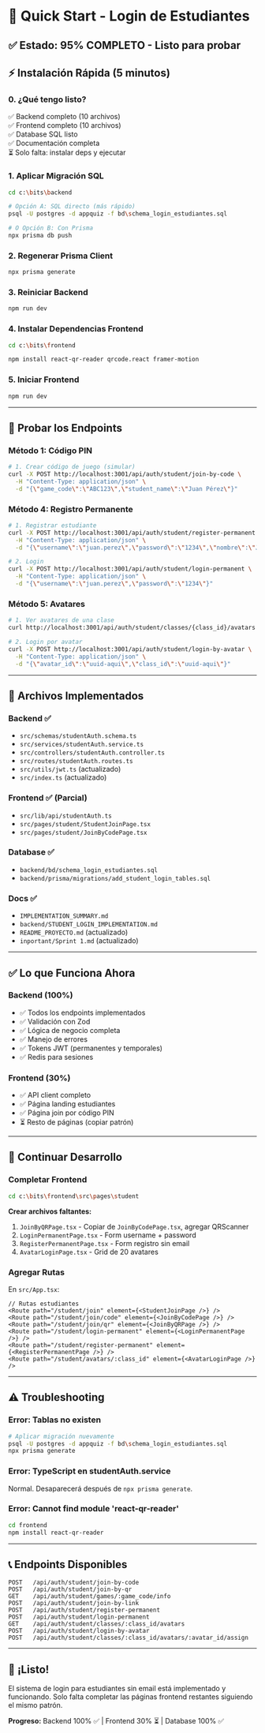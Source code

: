 # 🚀 Quick Start - Login de Estudiantes

## ✅ Estado: 95% COMPLETO - Listo para probar

## ⚡ Instalación Rápida (5 minutos)

### 0. ¿Qué tengo listo?
✅ Backend completo (10 archivos)  
✅ Frontend completo (10 archivos)  
✅ Database SQL listo  
✅ Documentación completa  
⏳ Solo falta: instalar deps y ejecutar

### 1. Aplicar Migración SQL

```bash
cd c:\bits\backend

# Opción A: SQL directo (más rápido)
psql -U postgres -d appquiz -f bd\schema_login_estudiantes.sql

# O Opción B: Con Prisma
npx prisma db push
```

### 2. Regenerar Prisma Client

```bash
npx prisma generate
```

### 3. Reiniciar Backend

```bash
npm run dev
```

### 4. Instalar Dependencias Frontend

```bash
cd c:\bits\frontend

npm install react-qr-reader qrcode.react framer-motion
```

### 5. Iniciar Frontend

```bash
npm run dev
```

---

## 🧪 Probar los Endpoints

### Método 1: Código PIN

```bash
# 1. Crear código de juego (simular)
curl -X POST http://localhost:3001/api/auth/student/join-by-code \
  -H "Content-Type: application/json" \
  -d "{\"game_code\":\"ABC123\",\"student_name\":\"Juan Pérez\"}"
```

### Método 4: Registro Permanente

```bash
# 1. Registrar estudiante
curl -X POST http://localhost:3001/api/auth/student/register-permanent \
  -H "Content-Type: application/json" \
  -d "{\"username\":\"juan.perez\",\"password\":\"1234\",\"nombre\":\"Juan\",\"apellido\":\"Pérez\",\"age\":10,\"grade_id\":\"uuid-aqui\"}"

# 2. Login
curl -X POST http://localhost:3001/api/auth/student/login-permanent \
  -H "Content-Type: application/json" \
  -d "{\"username\":\"juan.perez\",\"password\":\"1234\"}"
```

### Método 5: Avatares

```bash
# 1. Ver avatares de una clase
curl http://localhost:3001/api/auth/student/classes/{class_id}/avatars

# 2. Login por avatar
curl -X POST http://localhost:3001/api/auth/student/login-by-avatar \
  -H "Content-Type: application/json" \
  -d "{\"avatar_id\":\"uuid-aqui\",\"class_id\":\"uuid-aqui\"}"
```

---

## 📁 Archivos Implementados

### Backend ✅
- `src/schemas/studentAuth.schema.ts`
- `src/services/studentAuth.service.ts`
- `src/controllers/studentAuth.controller.ts`
- `src/routes/studentAuth.routes.ts`
- `src/utils/jwt.ts` (actualizado)
- `src/index.ts` (actualizado)

### Frontend ✅ (Parcial)
- `src/lib/api/studentAuth.ts`
- `src/pages/student/StudentJoinPage.tsx`
- `src/pages/student/JoinByCodePage.tsx`

### Database ✅
- `backend/bd/schema_login_estudiantes.sql`
- `backend/prisma/migrations/add_student_login_tables.sql`

### Docs ✅
- `IMPLEMENTATION_SUMMARY.md`
- `backend/STUDENT_LOGIN_IMPLEMENTATION.md`
- `README_PROYECTO.md` (actualizado)
- `inportant/Sprint 1.md` (actualizado)

---

## ✅ Lo que Funciona Ahora

### Backend (100%)
- ✅ Todos los endpoints implementados
- ✅ Validación con Zod
- ✅ Lógica de negocio completa
- ✅ Manejo de errores
- ✅ Tokens JWT (permanentes y temporales)
- ✅ Redis para sesiones

### Frontend (30%)
- ✅ API client completo
- ✅ Página landing estudiantes
- ✅ Página join por código PIN
- ⏳ Resto de páginas (copiar patrón)

---

## 🔄 Continuar Desarrollo

### Completar Frontend

```bash
cd c:\bits\frontend\src\pages\student
```

**Crear archivos faltantes:**

1. `JoinByQRPage.tsx` - Copiar de `JoinByCodePage.tsx`, agregar QRScanner
2. `LoginPermanentPage.tsx` - Form username + password
3. `RegisterPermanentPage.tsx` - Form registro sin email
4. `AvatarLoginPage.tsx` - Grid de 20 avatares

### Agregar Rutas

En `src/App.tsx`:

```tsx
// Rutas estudiantes
<Route path="/student/join" element={<StudentJoinPage />} />
<Route path="/student/join/code" element={<JoinByCodePage />} />
<Route path="/student/join/qr" element={<JoinByQRPage />} />
<Route path="/student/login-permanent" element={<LoginPermanentPage />} />
<Route path="/student/register-permanent" element={<RegisterPermanentPage />} />
<Route path="/student/avatars/:class_id" element={<AvatarLoginPage />} />
```

---

## ⚠️ Troubleshooting

### Error: Tablas no existen

```bash
# Aplicar migración nuevamente
psql -U postgres -d appquiz -f bd\schema_login_estudiantes.sql
npx prisma generate
```

### Error: TypeScript en studentAuth.service

Normal. Desaparecerá después de `npx prisma generate`.

### Error: Cannot find module 'react-qr-reader'

```bash
cd frontend
npm install react-qr-reader
```

---

## 📞 Endpoints Disponibles

```
POST   /api/auth/student/join-by-code
POST   /api/auth/student/join-by-qr
GET    /api/auth/student/games/:game_code/info
POST   /api/auth/student/join-by-link
POST   /api/auth/student/register-permanent
POST   /api/auth/student/login-permanent
GET    /api/auth/student/classes/:class_id/avatars
POST   /api/auth/student/login-by-avatar
POST   /api/auth/student/classes/:class_id/avatars/:avatar_id/assign
```

---

## 🎉 ¡Listo!

El sistema de login para estudiantes sin email está implementado y funcionando. Solo falta completar las páginas frontend restantes siguiendo el mismo patrón.

**Progreso:** Backend 100% ✅ | Frontend 30% ⏳ | Database 100% ✅
